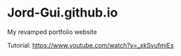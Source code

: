 # Jord-Gui.github.io
My revamped portfolio website

Tutorial: https://www.youtube.com/watch?v=_xkSvufmjEs
